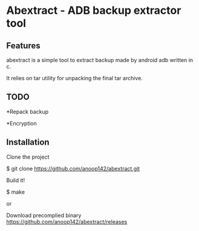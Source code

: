 # Abextract - ADB backup extractor tool

## Features
abextract is a simple tool to extract backup made by android adb written in c.

It relies on tar utility for  unpacking the final tar archive.

## TODO
*Repack backup

*Encryption
## Installation
Clone the project

$ git clone https://github.com/anoop142/abextract.git

Build it!

$ make

or

Download precomplied binary  https://github.com/anoop142/abextract/releases
